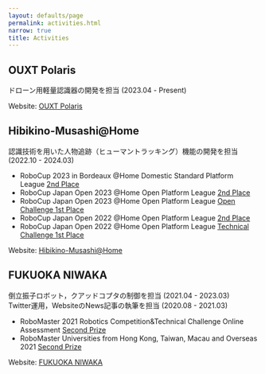 ```yaml
---
layout: defaults/page
permalink: activities.html
narrow: true
title: Activities
---
```


## OUXT Polaris
ドローン用軽量認識器の開発を担当 (2023.04 - Present)

Website: [OUXT Polaris](https://www.ouxt.jp/)

## Hibikino-Musashi@Home
認識技術を用いた人物追跡（ヒューマントラッキング）機能の開発を担当 (2022.10 - 2024.03)

* RoboCup 2023 in Bordeaux @Home Domestic Standard Platform League <u>2nd Place</u>
* RoboCup Japan Open 2023 @Home Open Platform League <u>2nd Place</u>
* RoboCup Japan Open 2023 @Home Open Platform League <u>Open Challenge 1st Place</u>
* RoboCup Japan Open 2022 @Home Open Platform League <u>2nd Place</u>
* RoboCup Japan Open 2022 @Home Open Platform League <u>Technical Challenge 1st Place</u>

Website: [Hibikino-Musashi@Home](https://www.brain.kyutech.ac.jp/~hma/ja/top/)

## FUKUOKA NIWAKA
倒立振子ロボット，クアッドコプタの制御を担当 (2021.04 - 2023.03)  
Twitter運用，WebsiteのNews記事の執筆を担当 (2020.08 - 2021.03)

* RoboMaster 2021 Robotics Competition&Technical Challenge Online Assessment <u>Second Prize</u>
* RoboMaster Universities from Hong Kong, Taiwan, Macau and Overseas 2021 <u>Second Prize</u>

Website: [FUKUOKA NIWAKA](https://projectrm.niwakasoft.jp/)